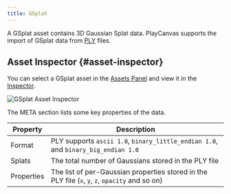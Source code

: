 ```yaml
---
title: GSplat
---
```


A GSplat asset contains 3D Gaussian Splat data. PlayCanvas supports the import of GSplat data from [PLY](https://en.wikipedia.org/wiki/PLY_(file_format)) files.

## Asset Inspector {#asset-inspector}

You can select a GSplat asset in the [Assets Panel](/user-manual/editor/interface/assets) and view it in the [Inspector](/user-manual/editor/interface/inspector).

![GSplat Asset Inspector](/img/user-manual/assets/types/asset-inspector-gsplat.png)

The META section lists some key properties of the data.

| Property | Description |
| -------- | ----------- |
| Format   | PLY supports `ascii 1.0`, `binary_little_endian 1.0`, and `binary_big_endian 1.0` |
| Splats   | The total number of Gaussians stored in the PLY file |
| Properties | The list of per-Gaussian properties stored in the PLY file (`x`, `y`, `z`, `opacity` and so on) |
